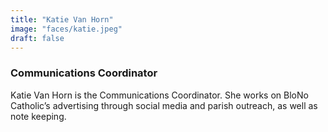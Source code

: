 ```yaml
---
title: "Katie Van Horn"
image: "faces/katie.jpeg"
draft: false
---
```


### Communications Coordinator

Katie Van Horn is the Communications Coordinator. She works on BloNo Catholic’s advertising through social media and parish outreach, as well as note keeping.